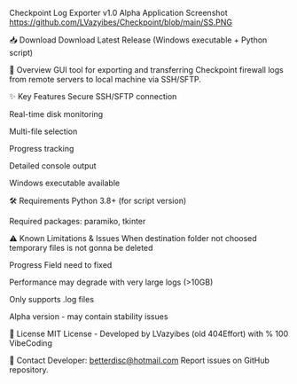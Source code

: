 Checkpoint Log Exporter v1.0 Alpha
Application Screenshot
https://github.com/LVazyibes/Checkpoint/blob/main/SS.PNG

📥 Download
Download Latest Release (Windows executable + Python script)

🌟 Overview
GUI tool for exporting and transferring Checkpoint firewall logs from remote servers to local machine via SSH/SFTP.

✨ Key Features
Secure SSH/SFTP connection

Real-time disk monitoring

Multi-file selection

Progress tracking

Detailed console output

Windows executable available

🛠 Requirements
Python 3.8+ (for script version)

Required packages: paramiko, tkinter



⚠️ Known Limitations & Issues
When destination folder not choosed temporary files is not gonna be deleted

Progress Field need to fixed

Performance may degrade with very large logs (>10GB)

Only supports .log files

Alpha version - may contain stability issues

📜 License
MIT License - Developed by LVazyibes (old 404Effort) with % 100 VibeCoding

📧 Contact
Developer: betterdisc@hotmail.com
Report issues on GitHub repository.

